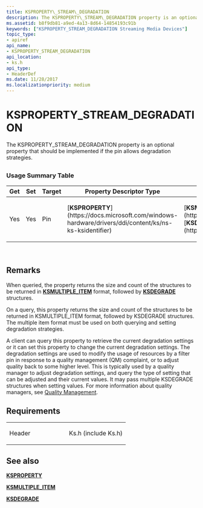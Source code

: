 ```yaml
---
title: KSPROPERTY\_STREAM\_DEGRADATION
description: The KSPROPERTY\_STREAM\_DEGRADATION property is an optional property that should be implemented if the pin allows degradation strategies.
ms.assetid: b8f9db81-a9ed-4a13-8d64-14854193c91b
keywords: ["KSPROPERTY_STREAM_DEGRADATION Streaming Media Devices"]
topic_type:
- apiref
api_name:
- KSPROPERTY_STREAM_DEGRADATION
api_location:
- ks.h
api_type:
- HeaderDef
ms.date: 11/28/2017
ms.localizationpriority: medium
---
```


# KSPROPERTY\_STREAM\_DEGRADATION


The KSPROPERTY\_STREAM\_DEGRADATION property is an optional property that should be implemented if the pin allows degradation strategies.

## <span id="ddk_ksproperty_stream_degradation_ks"></span><span id="DDK_KSPROPERTY_STREAM_DEGRADATION_KS"></span>


### Usage Summary Table

<table>
<colgroup>
<col width="20%" />
<col width="20%" />
<col width="20%" />
<col width="20%" />
<col width="20%" />
</colgroup>
<thead>
<tr class="header">
<th>Get</th>
<th>Set</th>
<th>Target</th>
<th>Property Descriptor Type</th>
<th>Property Value Type</th>
</tr>
</thead>
<tbody>
<tr class="odd">
<td><p>Yes</p></td>
<td><p>Yes</p></td>
<td><p>Pin</p></td>
<td><p>[<strong>KSPROPERTY</strong>](https://docs.microsoft.com/windows-hardware/drivers/ddi/content/ks/ns-ks-ksidentifier)</p></td>
<td><p>[<strong>KSMULTIPLE_ITEM</strong>](https://msdn.microsoft.com/library/windows/hardware/ff563441), [<strong>KSDEGRADE</strong>](https://msdn.microsoft.com/library/windows/hardware/ff561671)</p></td>
</tr>
</tbody>
</table>

 

Remarks
-------

When queried, the property returns the size and count of the structures to be returned in [**KSMULTIPLE\_ITEM**](https://msdn.microsoft.com/library/windows/hardware/ff563441) format, followed by [**KSDEGRADE**](https://msdn.microsoft.com/library/windows/hardware/ff561671) structures.

On a query, this property returns the size and count of the structures to be returned in KSMULTIPLE\_ITEM format, followed by KSDEGRADE structures. The multiple item format must be used on both querying and setting degradation strategies.

A client can query this property to retrieve the current degradation settings or it can set this property to change the current degradation settings. The degradation settings are used to modify the usage of resources by a filter pin in response to a quality management (QM) complaint, or to adjust quality back to some higher level. This is typically used by a quality manager to adjust degradation settings, and query the type of setting that can be adjusted and their current values. It may pass multiple KSDEGRADE structures when setting values. For more information about quality managers, see [Quality Management](https://msdn.microsoft.com/library/windows/hardware/ff568124).

Requirements
------------

<table>
<colgroup>
<col width="50%" />
<col width="50%" />
</colgroup>
<tbody>
<tr class="odd">
<td><p>Header</p></td>
<td>Ks.h (include Ks.h)</td>
</tr>
</tbody>
</table>

## See also


[**KSPROPERTY**](https://docs.microsoft.com/windows-hardware/drivers/ddi/content/ks/ns-ks-ksidentifier)

[**KSMULTIPLE\_ITEM**](https://msdn.microsoft.com/library/windows/hardware/ff563441)

[**KSDEGRADE**](https://msdn.microsoft.com/library/windows/hardware/ff561671)

 

 






